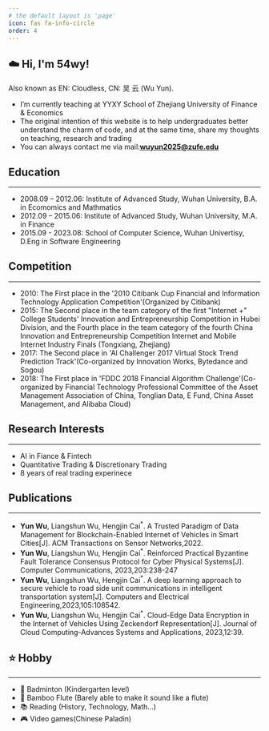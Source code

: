 ```yaml
---
# the default layout is 'page'
icon: fas fa-info-circle
order: 4
---
```



## ☁️ Hi, I'm 54wy!
Also known as EN: Cloudless, CN: 吴 云 (Wu Yun).

- I’m currently teaching at YYXY School of Zhejiang University of Finance & Economics
- The original intention of this website is to help undergraduates better understand the charm of code, and at the same time, share my thoughts on teaching, research and trading
- You can always contact me via mail:**wuyun2025@zufe.edu**


<!-- Education -->
## Education
***
- 2008.09 – 2012.06: Institute of Advanced Study, Wuhan University, B.A. in Ecomomics and Mathmatics 
- 2012.09 – 2015.06: Institute of Advanced Study, Wuhan University, M.A. in Finance
- 2015.09 - 2023.08: School of Computer Science, Wuhan Univertisy, D.Eng in Software Engineering


<!-- Competition -->
## Competition
***
- 2010: The First place in the '2010 Citibank Cup Financial and Information Technology Application Competition'(Organized by Citibank) 
- 2015: The Second place in the team category of the first "Internet +" College Students' Innovation and Entrepreneurship Competition in Hubei Division, and the Fourth place in the team category of the fourth China Innovation and Entrepreneurship Competition Internet and Mobile Internet Industry Finals (Tongxiang, Zhejiang)
- 2017: The Second place in 'AI Challenger 2017 Virtual Stock Trend Prediction Track'(Co-organized by Innovation Works, Bytedance and Sogou)
- 2018: The First place in 'FDDC 2018 Financial Algorithm Challenge'(Co-organized by Financial Technology Professional Committee of the Asset Management Association of China, Tonglian Data, E Fund, China Asset Management, and Alibaba Cloud)


<!-- Research Interests -->
## Research Interests
***
- AI in Fiance & Fintech 
- Quantitative Trading & Discretionary Trading
- 8 years of real trading experinece


<!-- Publications -->
## Publications
***
- **Yun Wu**, Liangshun Wu, Hengjin Cai<sup>*</sup>. A Trusted Paradigm of Data Management for Blockchain-Enabled Internet of Vehicles in Smart Cities[J]. ACM Transactions on Sensor Networks,2022.
- **Yun Wu**, Liangshun Wu, Hengjin Cai<sup>*</sup>. Reinforced Practical Byzantine Fault Tolerance Consensus Protocol for Cyber Physical Systems[J]. Computer Communications, 2023,203:238-247
- **Yun Wu**, Liangshun Wu, Hengjin Cai<sup>*</sup>. A deep learning approach to secure vehicle to road side unit communications in intelligent transportation system[J]. Computers and Electrical Engineering,2023,105:108542. 
- **Yun Wu**, Liangshun Wu, Hengjin Cai<sup>*</sup>. Cloud-Edge Data Encryption in the Internet of Vehicles Using Zeckendorf Representation[J]. Journal of Cloud Computing-Advances Systems and Applications, 2023,12:39. 


<!-- Hobby -->
## ⭐ Hobby
***
- 🎾 Badminton (Kindergarten level)
- 🪈 Bamboo Flute (Barely able to make it sound like a flute)
- 📚 Reading (History, Technology, Math...)
- 🎮 Video games(Chinese Paladin)